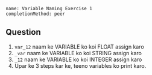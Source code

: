 ```ngMeta
name: Variable Naming Exercise 1
completionMethod: peer
```

## Question

1. `var_12` naam ke VARIABLE ko koi FLOAT assign karo
2. `_var` naam ke VARIABLE ko koi STRING assign karo
3. `_12` naam ke VARIABLE ko koi INTEGER assign karo
4. Upar ke 3 steps kar ke, teeno variables ko print karo.